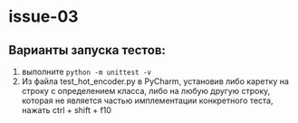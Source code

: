 # issue-03

## Варианты запуска тестов:
1. выполните `python -m unittest -v`
2. Из файла test_hot_encoder.py в PyCharm, установив либо 
каретку на строку с определением класса, либо на любую другую строку, 
которая не является частью имплементации конкретного теста, 
нажать ctrl + shift + f10
